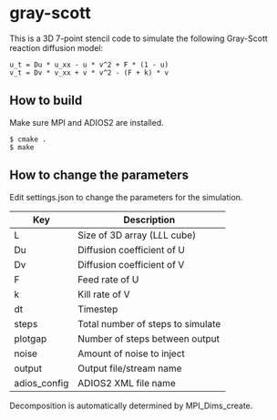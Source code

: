 # gray-scott

This is a 3D 7-point stencil code to simulate the following Gray-Scott
reaction diffusion model:

```
u_t = Du * u_xx - u * v^2 + F * (1 - u)
v_t = Dv * v_xx + v * v^2 - (F + k) * v
```

## How to build

Make sure MPI and ADIOS2 are installed.

```
$ cmake .
$ make
```

## How to change the parameters

Edit settings.json to change the parameters for the simulation.

| Key           | Description                       |
| ------------- | --------------------------------- |
| L             | Size of 3D array (L*L*L cube)     |
| Du            | Diffusion coefficient of U        |
| Dv            | Diffusion coefficient of V        |
| F             | Feed rate of U                    |
| k             | Kill rate of V                    |
| dt            | Timestep                          |
| steps         | Total number of steps to simulate |
| plotgap       | Number of steps between output    |
| noise         | Amount of noise to inject         |
| output        | Output file/stream name           |
| adios_config  | ADIOS2 XML file name              |

Decomposition is automatically determined by MPI_Dims_create.
